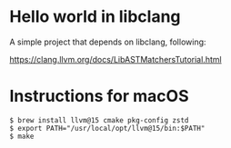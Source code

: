 # Hello world in libclang

A simple project that depends on libclang, following:

https://clang.llvm.org/docs/LibASTMatchersTutorial.html

# Instructions for macOS

```
$ brew install llvm@15 cmake pkg-config zstd
$ export PATH="/usr/local/opt/llvm@15/bin:$PATH"
$ make
```
